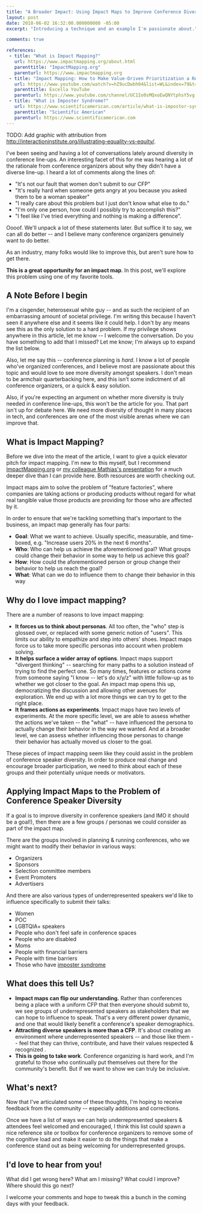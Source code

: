 ```yaml
---
title: "A Broader Impact: Using Impact Maps to Improve Conference Diversity"
layout: post
date: 2018-06-02 16:32:00.000000000 -05:00
excerpt: "Introducing a technique and an example I'm passionate about."

comments: true

references:
 - title: "What is Impact Mapping?"
   url: https://www.impactmapping.org/about.html
   parenttitle: "ImpactMapping.org"
   parenturl: https://www.impactmapping.org
 - title: "Impact Mapping: How to Make Value-Driven Prioritization a Reality, by Mathias Eifert"
   url: https://www.youtube.com/watch?v=hZ9ucDwbh04&list=WL&index=79&t=1120s
   parenttitle: Excella YouTube
   parenturl: https://www.youtube.com/channel/UC1Io0sMQxoEwQNYtphsY5vg
 - title: "What is Imposter Syndrome?"
   url: https://www.scientificamerican.com/article/what-is-impostor-syndrome/
   parenttitle: "Scientific American"
   parenturl: https://www.scientificamerican.com
---
```


TODO: Add graphic with attribution from http://interactioninstitute.org/illustrating-equality-vs-equity/.

I've been seeing and having a lot of conversations lately around diversity in conference line-ups. An interesting facet of this for me was hearing a lot of the rationale from conference organizers about why they didn't have a diverse line-up. I heard a lot of comments along the lines of:

* "It's not our fault that women don't submit to our CFP"
* "It's really hard when someone gets angry at you because you asked them to be a woman speaker"
* "I really care about this problem but I just don't know what else to do."
* "I'm only one person, how could I possibly try to accomplish this?"
* "I feel like I've tried everything and nothing is making a difference".

Oooof. We'll unpack a lot of these statements later. But suffice it to say, we can all do better -- and I believe many conference organizers genuinely want to do better.

As an industry, many folks would like to improve this, but aren't sure how to get there.

**This is a great opportunity for an impact map**. In this post, we'll explore this problem using one of my favorite tools.

## A Note Before I begin

I'm a cisgender, heterosexual white guy -- and as such the recipient of an embarrassing amount of societal privilege. I'm writing this because I haven't seen it anywhere else and it seems like it could help. I don't by any means see this as the only solution to a hard problem. If my privilege shows anywhere in this article, let me know -- I welcome the conversation. Do you have something to add that I missed? Let me know; I'm always up to expand the list below.

Also, let me say this -- conference planning is *hard*. I know a lot of people who've organized conferences, and I believe most are passionate about this topic and would love to see more diversity amongst speakers. I don't mean to be armchair quarterbacking here, and this isn't some indictment of all conference organizers, or a quick &amp; easy solution.

Also, if you're expecting an argument on whether more diversity is truly needed in conference line-ups, this won't be the article for you. That part isn't up for debate here. We need more diversity of thought in many places in tech, and conferences are one of the most visible arenas where we can improve that.

## What is Impact Mapping?

Before we dive into the meat of the article, I want to give a quick elevator pitch for impact mapping. I'm new to this myself, but I recommend [ImpactMapping.org](https://www.impactmapping.org/about.html) or [my colleague Mathias's presentation](https://www.youtube.com/watch?v=hZ9ucDwbh04&list=WL&index=79&t=1120s) for a much deeper dive than I can provide here. Both resources are worth checking out.

Impact maps aim to solve the problem of "feature factories", where companies are taking actions or producing products without regard for what real tangible value those products are providing for those who are affected by it.

In order to ensure that we're tackling something that's important to the business, an impact map generally has four parts:

* **Goal**: What we want to achieve. Usually specific, measurable, and time-boxed, e.g. "Increase users 20% in the next 6 months".
* **Who**: Who can help us achieve the aforementioned goal? What groups could change their behavior in some way to help us achieve this goal?
* **How**: How could the aforementioned person or group change their behavior to help us reach the goal?
* **What**: What can we do to influence them to change their behavior in this way

## Why do I love impact mapping? 

There are a number of reasons to love impact mapping:

* **It forces us to think about personas**. All too often, the "who" step is glossed over, or replaced with some generic notion of "users". This limits our ability to empathize and step into others' shoes. Impact maps force us to take more specific personas into account when problem solving.
* **It helps surface a wider array of options**. Impact maps support "divergent thinking" -- searching for many paths to a solution instead of trying to find the perfect one. So many times, features or actions come from someone saying "I know -- let's do x/y/z" with little follow-up as to whether we got closer to the goal. An impact map opens this up, democratizing the discussion and allowing other avenues for exploration. We end up with a lot more things we can try to get to the right place.
* **It frames actions as experiments**. Impact maps have two levels of experiments. At the more specific level, we are able to assess whether the actions we've taken -- the "what" -- have influenced the persona to actually change their behavior in the way we wanted. And at a broader level, we can assess whether influencing those personas to change their behavior has actually moved us closer to the goal.

These pieces of impact mapping seem like they could assist in the problem of conference speaker diversity. In order to produce real change and encourage broader participation, we need to think about each of these groups and their potentially unique needs or motivators. 

## Applying Impact Maps to the Problem of Conference Speaker Diversity

If a goal is to improve diversity in conference speakers (and IMO it should be a goal!), then there are a few groups / personas we could consider as part of the impact map.

There are the groups involved in planning &amp; running conferences, who we might want to modify their behavior in various ways:

* Organizers
* Sponsors
* Selection committee members
* Event Promoters
* Advertisers

And there are also various types of underrepresented speakers we'd like to influence specifically to submit their talks:

* Women
* POC
* LGBTQIA+ speakers
* People who don't feel safe in conference spaces
* People who are disabled
* Moms
* People with financial barriers
* People with time barriers
* Those who have [imposter syndrome](https://www.scientificamerican.com/article/what-is-impostor-syndrome/)

## What does this tell Us?

* **Impact maps can flip our understanding.** Rather than conferences being a place with a uniform CFP that then everyone should submit to, we see groups of underrepresented speakers as stakeholders that we can hope to influence to speak. That's a very different power dynamic, and one that would likely benefit a conference's speaker demographics.
* **Attracting diverse speakers is more than a CFP**. It's about creating an environment where underrepresented speakers -- and those like them -- feel that they can thrive, contribute, and have their values respected & recognized .
* **This is going to take work**. Conference organizing is hard work, and I'm grateful to those who continually put themselves out there for the community's benefit. But if we want to show we can truly be inclusive.

## What's next?

Now that I've articulated some of these thoughts, I'm hoping to receive feedback from the community -- especially additions and corrections.

Once we have a list of ways we can help underrepresented speakers & attendees feel welcomed and encouraged, I think this list could spawn a nice reference site or toolbox for conference organizers to remove some of the cognitive load and make it easier to do the things that make a conference stand out as being welcoming for underrepresented groups.

## I'd love to hear from you!

What did I get wrong here? What am I missing? What could I improve? Where should this go next?

I welcome your comments and hope to tweak this a bunch in the coming days with your feedback.